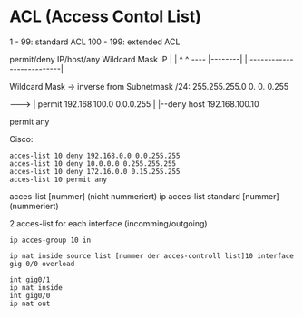 # ACL (Access Contol List)

1 - 99: standard ACL
100 - 199: extended ACL

permit/deny IP/host/any Wildcard Mask IP
					\|      |             ^                     ^
					---- |--------|                         |
						   --------------------------|

Wildcard Mask -> inverse from Subnetmask
/24: 255.255.255.0
		   0.    0.    0.255

--->
|   permit 192.168.100.0 0.0.0.255
|
|--deny host 192.168.100.10

permit any

Cisco:
~~~cisco
acces-list 10 deny 192.168.0.0 0.0.255.255
acces-list 10 deny 10.0.0.0 0.255.255.255
acces-list 10 deny 172.16.0.0 0.15.255.255
acces-list 10 permit any
~~~

acces-list \[nummer] (nicht nummeriert)
ip acces-list standard \[nummer] (nummeriert)

2 acces-list for each interface (incomming/outgoing)

~~~cisco
ip acces-group 10 in
~~~

~~~ciso
ip nat inside source list [nummer der acces-controll list]10 interface gig 0/0 overload

int gig0/1
ip nat inside
int gig0/0
ip nat out
~~~

